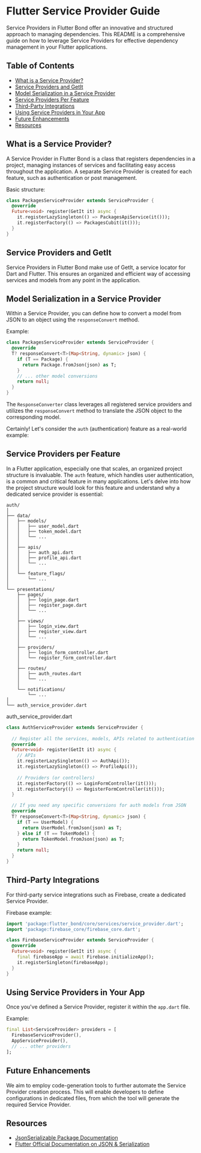 
# Flutter Service Provider Guide

Service Providers in Flutter Bond offer an innovative and structured approach to managing dependencies. This README is a comprehensive guide on how to leverage Service Providers for effective dependency management in your Flutter applications.

## Table of Contents

- [What is a Service Provider?](#what-is-a-service-provider)
- [Service Providers and GetIt](#service-providers-and-getit)
- [Model Serialization in a Service Provider](#model-serialization-in-a-service-provider)
- [Service Providers Per Feature](#service-providers-per-feature)
- [Third-Party Integrations](#third-party-integrations)
- [Using Service Providers in Your App](#using-service-providers-in-your-app)
- [Future Enhancements](#future-enhancements)
- [Resources](#resources)

## What is a Service Provider?

A Service Provider in Flutter Bond is a class that registers dependencies in a project, managing instances of services and facilitating easy access throughout the application. A separate Service Provider is created for each feature, such as authentication or post management.

Basic structure:

```dart
class PackagesServiceProvider extends ServiceProvider {
  @override
  Future<void> register(GetIt it) async {
    it.registerLazySingleton(() => PackagesApiService(it()));
    it.registerFactory(() => PackagesCubit(it()));
  }
}
```

## Service Providers and GetIt

Service Providers in Flutter Bond make use of GetIt, a service locator for Dart and Flutter. This ensures an organized and efficient way of accessing services and models from any point in the application.

## Model Serialization in a Service Provider

Within a Service Provider, you can define how to convert a model from JSON to an object using the `responseConvert` method.

Example:

```dart
class PackagesServiceProvider extends ServiceProvider {
  @override
  T? responseConvert<T>(Map<String, dynamic> json) {
    if (T == Package) {
      return Package.fromJson(json) as T;
    }
    // ... other model conversions
    return null;
  }
}
```

The `ResponseConverter` class leverages all registered service providers and utilizes the `responseConvert` method to translate the JSON object to the corresponding model.

Certainly! Let's consider the `auth` (authentication) feature as a real-world example:

## Service Providers per Feature

In a Flutter application, especially one that scales, an organized project structure is invaluable. The `auth` feature, which handles user authentication, is a common and critical feature in many applications. Let's delve into how the project structure would look for this feature and understand why a dedicated service provider is essential:

```
auth/
│
├── data/
│   ├── models/
│   │   ├── user_model.dart
│   │   ├── token_model.dart
│   │   └── ...
│   │
│   ├── apis/
│   │   ├── auth_api.dart
│   │   ├── profile_api.dart
│   │   └── ...
│   │
│   └── feature_flags/
│       └── ...
│
└── presentations/
    ├── pages/
    │   ├── login_page.dart
    │   ├── register_page.dart
    │   └── ...
    │
    ├── views/
    │   ├── login_view.dart
    │   ├── register_view.dart
    │   └── ...
    │
    ├── providers/
    │   ├── login_form_controller.dart
    │   └── register_form_controller.dart
    │
    ├── routes/
    │   ├── auth_routes.dart
    │   └── ...
    │
    └── notifications/
        └── ...
│
└── auth_service_provider.dart
```

auth_service_provider.dart
```dart
class AuthServiceProvider extends ServiceProvider {
  
  // Register all the services, models, APIs related to authentication
  @override
  Future<void> register(GetIt it) async {
    // APIs
    it.registerLazySingleton(() => AuthApi());
    it.registerLazySingleton(() => ProfileApi());
    
    // Providers (or controllers)
    it.registerFactory(() => LoginFormController(it()));
    it.registerFactory(() => RegisterFormController(it()));
  }

  // If you need any specific conversions for auth models from JSON
  @override
  T? responseConvert<T>(Map<String, dynamic> json) {
    if (T == UserModel) {
      return UserModel.fromJson(json) as T;
    } else if (T == TokenModel) {
      return TokenModel.fromJson(json) as T;
    }
    return null;
  }
}
```

## Third-Party Integrations

For third-party service integrations such as Firebase, create a dedicated Service Provider.

Firebase example:

```dart
import 'package:flutter_bond/core/services/service_provider.dart';
import 'package:firebase_core/firebase_core.dart';

class FirebaseServiceProvider extends ServiceProvider {
  @override
  Future<void> register(GetIt it) async {
    final firebaseApp = await Firebase.initializeApp();
    it.registerSingleton(firebaseApp);
  }
}
```

## Using Service Providers in Your App

Once you've defined a Service Provider, register it within the `app.dart` file.

Example:

```dart
final List<ServiceProvider> providers = [
  FirebaseServiceProvider(),
  AppServiceProvider(),
  // ... other providers
];
```

## Future Enhancements

We aim to employ code-generation tools to further automate the Service Provider creation process. This will enable developers to define configurations in dedicated files, from which the tool will generate the required Service Provider.

## Resources

- [JsonSerializable Package Documentation](https://pub.dev/packages/json_serializable)
- [Flutter Official Documentation on JSON & Serialization](https://docs.flutter.dev/data-and-backend/serialization/json)
